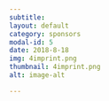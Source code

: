 ```yaml
---
subtitle:
layout: default
category: sponsors
modal-id: 5
date: 2018-8-18
img: 4imprint.png
thumbnail: 4imprint.png
alt: image-alt 

---
```



